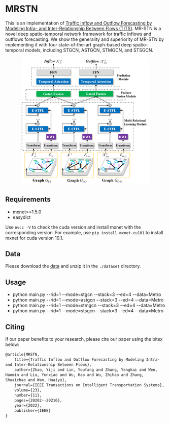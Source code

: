 # MRSTN #
This is an implementation of [Traffic Inflow and Outflow Forecasting by Modeling Intra- and Inter-Relationship Between Flows (TITS)](https://ieeexplore.ieee.org/abstract/document/9827999/). MR-STN is a novel deep spatio-temporal network framework for traffic inflows and outflows forecasting. We show the generality and superiority of MR-STN by implementing it with four state-of-the-art graph-based deep spatio-temporal models, including STGCN, ASTGCN, STMGCN, and STSGCN.

<div  align="center">    
<img src="MR-STN.png" width = "400" />
</div>

## Requirements
- mxnet>=1.5.0
- easydict

Use ```nvcc -V``` to check the cuda version and install mxnet with the corresponding version. For example, use ```pip install mxnet-cu101``` to install mxnet for cuda version 10.1.

## Data
Please download the [data](https://pan.baidu.com/s/15mF4Bv67oeN_zHogtKK4Dg?pwd=m876) and unzip it in the ```./dataset``` directory.

## Usage
- python main.py --rid=1 --mode=stgcn --stack=3 --ed=4  --data=Metro
- python main.py --rid=1 --mode=astgcn --stack=3 --ed=4  --data=Metro
- python main.py --rid=1 --mode=stmgcn --stack=3 --ed=4  --data=Metro
- python main.py --rid=1 --mode=stsgcn --stack=3 --ed=4  --data=Metro

## Citing
If our paper benefits to your research, please cite our paper using the bitex below:

    @article{MRSTN,
        title={Traffic Inflow and Outflow Forecasting by Modeling Intra- and Inter-Relationship Between Flows},
        author={Zhao, Yiji and Lin, Youfang and Zhang, Yongkai and Wen, Haomin and Liu, Yunxiao and Wu, Hao and Wu, Zhihao and Zhang, Shuaichao and Wan, Huaiyu},
        journal={IEEE Transactions on Intelligent Transportation Systems},
        volume={23},
        number={11},
        pages={20202--20216},
        year={2022},
        publisher={IEEE}
    }
